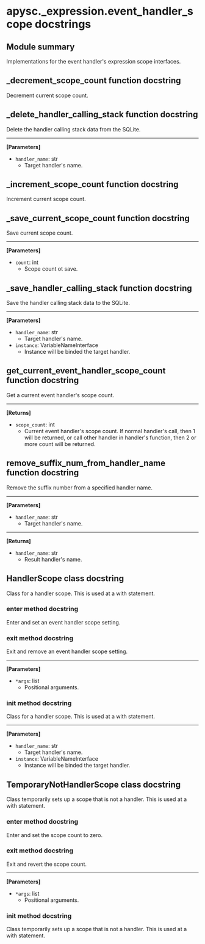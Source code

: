 # apysc._expression.event_handler_scope docstrings

## Module summary

Implementations for the event handler's expression scope interfaces.

## _decrement_scope_count function docstring

Decrement current scope count.

## _delete_handler_calling_stack function docstring

Delete the handler calling stack data from the SQLite.<hr>

**[Parameters]**

- `handler_name`: str
  - Target handler's name.

## _increment_scope_count function docstring

Increment current scope count.

## _save_current_scope_count function docstring

Save current scope count.<hr>

**[Parameters]**

- `count`: int
  - Scope count ot save.

## _save_handler_calling_stack function docstring

Save the handler calling stack data to the SQLite.<hr>

**[Parameters]**

- `handler_name`: str
  - Target handler's name.
- `instance`: VariableNameInterface
  - Instance will be binded the target handler.

## get_current_event_handler_scope_count function docstring

Get a current event handler's scope count.<hr>

**[Returns]**

- `scope_count`: int
  - Current event handler's scope count. If normal handler's call, then 1 will be returned, or call other handler in handler's function, then 2 or more count will be returned.

## remove_suffix_num_from_handler_name function docstring

Remove the suffix number from a specified handler name.<hr>

**[Parameters]**

- `handler_name`: str
  - Target handler's name.

<hr>

**[Returns]**

- `handler_name`: str
  - Result handler's name.

## HandlerScope class docstring

Class for a handler scope. This is used at a with statement.

### __enter__ method docstring

Enter and set an event handler scope setting.

### __exit__ method docstring

Exit and remove an event handler scope setting.<hr>

**[Parameters]**

- `*args`: list
  - Positional arguments.

### __init__ method docstring

Class for a handler scope. This is used at a with statement.<hr>

**[Parameters]**

- `handler_name`: str
  - Target handler's name.
- `instance`: VariableNameInterface
  - Instance will be binded the target handler.

## TemporaryNotHandlerScope class docstring

Class temporarily sets up a scope that is not a handler. This is used at a with statement.

### __enter__ method docstring

Enter and set the scope count to zero.

### __exit__ method docstring

Exit and revert the scope count.<hr>

**[Parameters]**

- `*args`: list
  - Positional arguments.

### __init__ method docstring

Class temporarily sets up a scope that is not a handler. This is used at a with statement.